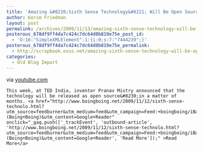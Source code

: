 ```yaml
---
title: 'Amazing &#8220;Sixth Sense Technology&#8221; Will Be Open Source'
author: Kerim Friedman
layout: post
permalink: /archives/2009/11/13/amazing-sixth-sense-technology-will-be-open-source/
posterous_678df9ff4da7c424c7dc64d0b819e75e_post_id:
  - 'O:16:"SimpleXMLElement":1:{i:0;s:7:"7444239";}'
posterous_678df9ff4da7c424c7dc64d0b819e75e_permalink:
  - http://scrapbook.oxus.net/amazing-sixth-sense-technology-will-be-open-s
categories:
  - Old Blog Import
---
```

<div class="posterous_bookmarklet_entry">
   
  
  <div class="posterous_quote_citation">
    via <a href="http://www.youtube.com/watch?v=nZ-VjUKAsao&feature=player_embedded" onclick="_gaq.push(['_trackEvent', 'outbound-article', 'http://www.youtube.com/watch?v=nZ-VjUKAsao&feature=player_embedded', 'youtube.com']);" >youtube.com</a>
  
  
  
    This week, at TED India, inventor Pranav Mistry announced that the technology will be released as open source&#8230;in a matter of months. <a href="http://www.boingboing.net/2009/11/12/sixth-sense-technolo.html?utm_source=feedburner&utm_medium=feed&utm_campaign=Feed:+boingboing/iBag+(Boing+Boing)&utm_content=Google+Reader" onclick="_gaq.push(['_trackEvent', 'outbound-article', 'http://www.boingboing.net/2009/11/12/sixth-sense-technolo.html?utm_source=feedburner&utm_medium=feed&utm_campaign=Feed:+boingboing/iBag+(Boing+Boing)&utm_content=Google+Reader', 'Read More']);" >Read More</a>
  


